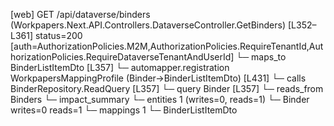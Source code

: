 [web] GET /api/dataverse/binders  (Workpapers.Next.API.Controllers.DataverseController.GetBinders)  [L352–L361] status=200 [auth=AuthorizationPolicies.M2M,AuthorizationPolicies.RequireTenantId,AuthorizationPolicies.RequireDataverseTenantAndUserId]
  └─ maps_to BinderListItemDto [L357]
    └─ automapper.registration WorkpapersMappingProfile (Binder->BinderListItemDto) [L431]
  └─ calls BinderRepository.ReadQuery [L357]
  └─ query Binder [L357]
    └─ reads_from Binders
  └─ impact_summary
    └─ entities 1 (writes=0, reads=1)
      └─ Binder writes=0 reads=1
    └─ mappings 1
      └─ BinderListItemDto

